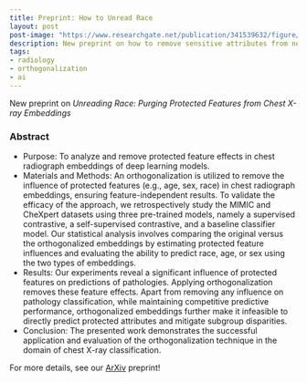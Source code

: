 ```yaml
---
title: Preprint: How to Unread Race
layout: post
post-image: "https://www.researchgate.net/publication/341539632/figure/fig1/AS:893474098397204@1590032233491/a-Normal-chest-X-ray-showing-the-lungs-clearly-b-Abnormal-CXR-with-high-opacity-where.jpg"
description: New preprint on how to remove sensitive attributes from neural representations
tags:
- radiology
- orthogonalization
- ai
---
```


New preprint on *Unreading Race: Purging Protected Features from Chest X-ray Embeddings* 

### Abstract

* Purpose: To analyze and remove protected feature effects in chest radiograph embeddings of deep learning models.
* Materials and Methods: An orthogonalization is utilized to remove the influence of protected features (e.g., age, sex, race) in chest radiograph embeddings, ensuring feature-independent results. To validate the efficacy of the approach, we retrospectively study the MIMIC and CheXpert datasets using three pre-trained models, namely a supervised contrastive, a self-supervised contrastive, and a baseline classifier model. Our statistical analysis involves comparing the original versus the orthogonalized embeddings by estimating protected feature influences and evaluating the ability to predict race, age, or sex using the two types of embeddings.
* Results: Our experiments reveal a significant influence of protected features on predictions of pathologies. Applying orthogonalization removes these feature effects. Apart from removing any influence on pathology classification, while maintaining competitive predictive performance, orthogonalized embeddings further make it infeasible to directly predict protected attributes and mitigate subgroup disparities.
* Conclusion: The presented work demonstrates the successful application and evaluation of the orthogonalization technique in the domain of chest X-ray classification.

For more details, see our [ArXiv](https://arxiv.org/abs/2311.01349) preprint!
